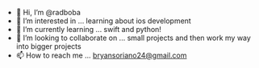 - 👋 Hi, I’m @radboba
- 👀 I’m interested in ... learning about ios development
- 🌱 I’m currently learning ... swift and python! 
- 💞️ I’m looking to collaborate on ... small projects and then work my way into bigger projects
- 📫 How to reach me ... bryansoriano24@gmail.com

<!---
radboba/radboba is a ✨ special ✨ repository because its `README.md` (this file) appears on your GitHub profile.
You can click the Preview link to take a look at your changes.
--->
